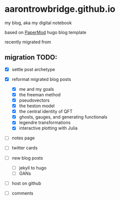 # aarontrowbridge.github.io

my blog, aka my digital notebook

based on [PaperMod](https://github.com/adityatelange/hugo-PaperMod) hugo blog template

recently migrated from 

## migration TODO:

- [x] settle post archetype 
- [x] reformat migrated blog posts
  - [x] me and my goals
  - [x] the freeman method
  - [x] pseudovectors
  - [x] the heston model
  - [x] the central identity of QFT
  - [x] ghosts, gauges, and generating functionals
  - [x] legendre transformations
  - [x] interactive plotting with Julia 
- [ ] notes page  
- [ ] twitter cards
- [ ] new blog posts
  - [ ] jekyll to hugo
  - [ ] GANs
- [ ] host on github
- [ ] comments

